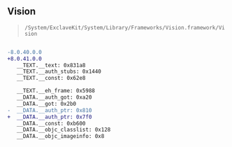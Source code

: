 ## Vision

> `/System/ExclaveKit/System/Library/Frameworks/Vision.framework/Vision`

```diff

-8.0.40.0.0
+8.0.41.0.0
   __TEXT.__text: 0x831a8
   __TEXT.__auth_stubs: 0x1440
   __TEXT.__const: 0x62e8

   __TEXT.__eh_frame: 0x5988
   __DATA.__auth_got: 0xa20
   __DATA.__got: 0x2b0
-  __DATA.__auth_ptr: 0x810
+  __DATA.__auth_ptr: 0x7f0
   __DATA.__const: 0xb600
   __DATA.__objc_classlist: 0x128
   __DATA.__objc_imageinfo: 0x8

```

